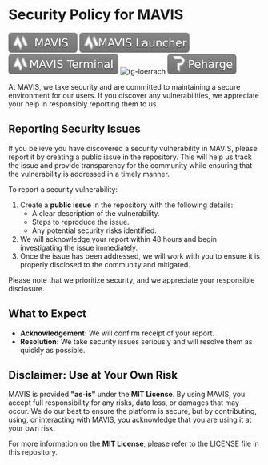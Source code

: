 # Security Policy for MAVIS

<div align="left">
   <img alt="mavis" src="https://github.com/Peharge/MAVIS-images/blob/main/mavis-img-main/MAVIS-icon-banner-3.svg">
   <img alt="mavis-launcher" src="https://github.com/Peharge/MAVIS-images/blob/main/mavis-img-main/MAVIS-launcher-icon-banner-3.svg">
   <img alt="mavis-terminal" src="https://github.com/Peharge/MAVIS-images/blob/main/mavis-img-main/MAVIS-terminal-icon-banner-3.svg">
   <img alt="tg-loerrach" src="https://img.shields.io/badge/TG Lörrach-red?style=flat">
   <img alt="peharge" src="https://github.com/Peharge/MAVIS-images/blob/main/mavis-img-main/Peharge-icon-banner-3.svg">
</div>

At MAVIS, we take security and are committed to maintaining a secure environment for our users. If you discover any vulnerabilities, we appreciate your help in responsibly reporting them to us.

## Reporting Security Issues

If you believe you have discovered a security vulnerability in MAVIS, please report it by creating a public issue in the repository. This will help us track the issue and provide transparency for the community while ensuring that the vulnerability is addressed in a timely manner.

To report a security vulnerability:

1. Create a **public issue** in the repository with the following details:
   - A clear description of the vulnerability.
   - Steps to reproduce the issue.
   - Any potential security risks identified.
2. We will acknowledge your report within 48 hours and begin investigating the issue immediately.
3. Once the issue has been addressed, we will work with you to ensure it is properly disclosed to the community and mitigated.

Please note that we prioritize security, and we appreciate your responsible disclosure.

## What to Expect

- **Acknowledgement:** We will confirm receipt of your report.
- **Resolution:** We take security issues seriously and will resolve them as quickly as possible.

## Disclaimer: Use at Your Own Risk

MAVIS is provided **"as-is"** under the **MIT License**. By using MAVIS, you accept full responsibility for any risks, data loss, or damages that may occur. We do our best to ensure the platform is secure, but by contributing, using, or interacting with MAVIS, you acknowledge that you are using it at your own risk.

For more information on the **MIT License**, please refer to the [LICENSE](LICENSE) file in this repository.
